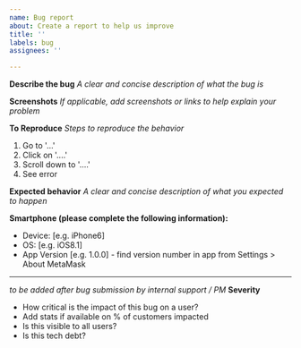 ```yaml
---
name: Bug report
about: Create a report to help us improve
title: ''
labels: bug
assignees: ''

---
```


**Describe the bug**
_A clear and concise description of what the bug is_

**Screenshots**
_If applicable, add screenshots or links to help explain your problem_

**To Reproduce**
_Steps to reproduce the behavior_
1. Go to '...'
2. Click on '....'
3. Scroll down to '....'
4. See error

**Expected behavior**
_A clear and concise description of what you expected to happen_

**Smartphone (please complete the following information):**
 - Device: [e.g. iPhone6]
 - OS: [e.g. iOS8.1]
 - App Version [e.g. 1.0.0] - find version number in app from Settings > About MetaMask


-------------------------------------------------------------
_to be added after bug submission by internal support / PM_
**Severity**


- How critical is the impact of this bug on a user?
- Add stats if available on % of customers impacted
- Is this visible to all users?
- Is this tech debt?

